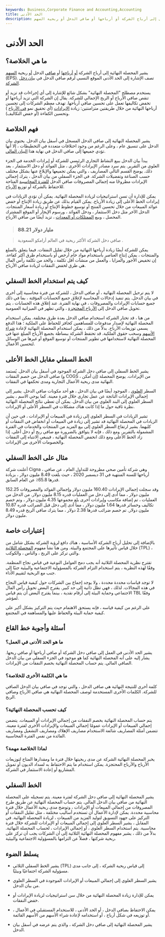 ```yaml
---
keywords: Business,Corporate Finance and Accounting,Accounting
title: الحد الأدنى
description: يشير الحد الأدنى إلى أرباح الشركة أو أرباحها أو صافي الدخل أو ربحية السهم (EPS). تعلم كيف يمكن للشركات تحسين أرباحها النهائية.
---
```


# الحد الأدنى
## ما هي الخلاصة؟

يشير المحصلة النهائية إلى أرباح الشركة [أو](/earnings) [أرباحها](/profit) أو [صافي](/profit) الدخل [أو](/netincome) ربحية [السهم](/eps) (EPS). تصف الإشارة إلى الحد الأدنى الموقع النسبي لرقم صافي الدخل في [بيان دخل الشركة](/incomestatement).

يستخدم مصطلح "المحصلة النهائية" بشكل شائع للإشارة إلى أي إجراءات قد تزيد أو تنقص صافي الأرباح أو الربح الإجمالي للشركة. يقال إن الشركة التي تزيد أرباحها أو تخفض تكاليفها تعمل على تحسين صافي أرباحها. تهدف معظم الشركات إلى تحسين أرباحها النهائية من خلال طريقتين متزامنتين: زيادة [الإيرادات](/revenue) (أي تحقيق نمو [في الأرباح](/topline) ) وتحسين الكفاءة (أو خفض التكاليف).

## فهم الخلاصة

يشير المحصلة النهائية إلى صافي الدخل المسجل في أسفل بيان الدخل. يحتوي بيان الدخل على تنسيق عام ، وعلى الرغم من وجود اختلافات متعددة في التخطيطات ، إلا أنها تؤدي جميعها إلى صافي الدخل في نهاية هذا [البيان المالي](/financial-statements).

يبدأ بيان الدخل ببيع النشاط التجاري الرئيسي للشركة أو إيرادات الخدمة في الجزء العلوي من التقرير. يتم سرد مصادر الإيرادات الأخرى ، مثل الفوائد أو دخل الاستثمار ، بعد ذلك. يوضح القسم التالي المصاريف ، والتي يمكن تجميعها والإبلاغ عنها بشكل مختلف حسب الصناعة وتفضيلات الشركة. في الجزء السفلي من بيان الدخل ، يترك إجمالي الإيرادات مطروحًا منه إجمالي المصروفات صافي الدخل [للفترة المحاسبية](/accountingperiod) المتاحة للاحتفاظ بالشركة أو توزيع [الأرباح](/dividend).

يمكن للإدارة أن تسن استراتيجيات لزيادة المحصلة النهائية. يمكن أن تؤدي الزيادات في إيرادات الخط الأعلى إلى زيادة الأرباح. يمكن القيام بذلك عن طريق زيادة الإنتاج أو خفض عوائد المبيعات من خلال تحسين المنتج أو توسيع خطوط الإنتاج أو زيادة أسعار المنتجات. الدخل الآخر مثل دخل الاستثمار ، ودخل الفوائد ، ورسوم الإيجار أو الموقع المشترك المحصل ، وبيع [الممتلكات أو المعدات](/ppe) ، تزيد أيضًا من صافي الأرباح.

> ### 88.21 مليار دولار

> صافي دخل الشركة الأكثر ربحية في العالم أرامكو السعودية .

>

يمكن للشركة أيضًا زيادة أرباحها النهائية من خلال تقليل النفقات. فيما يتعلق بالسلع والمنتجات ، يمكن إنتاج العناصر باستخدام مواد خام أرخص أو باستخدام طرق أكثر كفاءة. إن تخفيض الأجور والمزايا ، والعمل من منشآت أقل تكلفة ، والحد من تكلفة رأس المال هي طرق لخفض النفقات لزيادة صافي الأرباح.

## كيف يتم استخدام الخط السفلي

لا يتم ترحيل المحصلة النهائية ، أو صافي الدخل ، للشركة من فترة محاسبية إلى أخرى في بيان الدخل. يتم تنفيذ إدخالات المحاسبة لإغلاق جميع الحسابات المؤقتة ، بما في ذلك جميع حسابات الإيرادات والمصروفات ، في نهاية الفترة. عند إغلاق هذه الحسابات ، يتم تحويل صافي الدخل إلى [الأرباح المحتجزة](/retainedearnings) ، والتي تظهر في الميزانية العمومية.

من هنا ، قد تختار الشركة استخدام صافي الدخل بعدة طرق مختلفة. يمكن استخدام المحصلة النهائية لإصدار مدفوعات للمساهمين كحافز للحفاظ على الملكية ؛ هذا الدفع يسمى توزيعات الأرباح. بدلاً من ذلك ، يمكن استخدام المحصلة النهائية لإعادة [شراء الأسهم](/sharerepurchase) وسحب حقوق الملكية. قد تحتفظ الشركة ببساطة بجميع الأرباح المبلغ عنها في المحصلة النهائية لاستخدامها في تطوير المنتجات أو توسيع الموقع أو غيرها من الوسائل لتحسين الأعمال.

## الخط السفلي مقابل الخط الأعلى

يشير الخط السفلي إلى صافي دخل الشركة الموجود في أسفل بيان الدخل. يُستمد صافي الدخل من خصم النفقات (و COGS ، إن أمكن) من الإيرادات. يوضح المحصلة النهائية مدى ربحية الأعمال التجارية ومدى تحكمها في النفقات.

السطر [العلوي](/topline) ، الموجود أيضًا في بيان الدخل ، هو أحد مكونات صافي الدخل. يشير إلى إجمالي الإيرادات الناتجة عن عمل تجاري خلال فترة معينة. كما يوحي الاسم ، يشير السطر العلوي إلى البند العلوي من بيان الدخل. يمكن أن تعطي نتائج المحصلة النهائية نظرة ثاقبة حول ما إذا كانت هناك مشكلات في السطر الأعلى أو الإيرادات.

تشير الزيادات في السطر العلوي إلى زيادة في المبيعات أو الإيرادات ، في حين أن الزيادات في المحصلة النهائية قد تشير إلى زيادة في المبيعات أو انخفاض في النفقات أو كليهما. يشير ارتفاع السطر العلوي إلى بيع المزيد من المنتجات والخدمات في الفترة المشمولة بالتقرير. ومع ذلك ، فإنه لا يتوافق بالضرورة مع صافي ربح أو دخل أعلى. إذا زاد الخط الأعلى ومع ذلك انخفض المحصلة النهائية ، فينبغي الانتباه إلى النفقات والخصومات الأخرى من الإيرادات.

## مثال على الخط السفلي

أعلنت شركة Cigna ، وهي شركة تأمين صحي مطروحة للتداول العام ، عن صافي أرباحها للسنة المنتهية في 31 ديسمبر 2020 ، حيث بلغت 8.49 مليون دولار ، بزيادة قدرها 65.8٪ عن العام السابق.

وقد سجلت إجمالي الإيرادات 160.40 مليون دولار وإجمالي الفوائد والمصروفات 152.25 مليون دولار ، مما أدى إلى دخل من العمليات قدره 8.15 مليون دولار. من الدخل من العمليات ، تم إضافة مكاسب وإيرادات أخرى بلغ مجموعها 4.35 مليون دولار ، وتم خصم تكاليف وخسائر قدرها 1.64 مليون دولار ، مما أدى إلى دخل قبل الضرائب قدره 10.87 مليون دولار. تم خصم ضرائب قدرها 2.38 دولار ، مما يترك صافي الربح قدره 8.49 مليون دولار.

## إعتبارات خاصة

بالإضافة إلى تحليل أرباح الشركة الأساسية ، هناك دافع لرؤية الشركة بشكل شامل من خلال قياس تأثيرها على المجتمع والبيئة. ومن هنا نشأ مفهوم [المحصلة الثلاثية](/triple-bottom-line) (TPL) ، والتي تركز على الربح ، والناس ، والكوكب.

تقترح نظرية المحصلة الثلاثية أنه يجب دمج العوامل النوعية في قياس نجاح المنظمة. وفقًا لهذه النظرية ، يتم استخدام التزام الشركة بالمسؤولية الاجتماعية والبيئية جنبًا إلى جنب مع الربحية لتقييم الأداء.

لا توجد قياسات محددة محددة ، ولا يوجد إجماع بين الشركات حول كيفية قياس النجاح في هذه المجالات. لذلك ، فهي تظل ذاتية إلى حد كبير. يقترح البعض تحويل رأس المال الاجتماعي وحماية البيئة إلى أرقام نقدية ، بينما يقترح البعض أن يتم قياس TBL وفقًا لمؤشر.

على الرغم من كيفية قياسه ، فإنه يستحق الاهتمام حيث يتم التركيز بشكل أكبر على كيفية حماية البيئة والحفاظ عليها والمساهمة في المجتمع.

## أسئلة وأجوبة خط القاع

### ما هو الحد الأدنى في العمل؟

يشير الحد الأدنى في العمل إلى صافي دخل الشركة أو صافي أرباحها أو صافي ربحها. يشار إليه على أنه المحصلة النهائية كما هو موجود في الجزء السفلي من بيان الدخل الصافي المالي. يتم حساب المحصلة النهائية بخصم النفقات من الإيرادات.

### ما هي الكلمة الأخرى للخلاصة؟

كلمة أخرى للنتيجة النهائية هي صافي الدخل ، والتي توجد في صافي بيان الدخل الصافي للشركة. الكلمات الأخرى المستخدمة لوصف المحصلة النهائية هي صافي الأرباح وصافي الربح.

### كيف تحسب المحصلة النهائية؟

يتم حساب المحصلة النهائية بخصم النفقات من إجمالي الإيرادات أو المبيعات. يتضمن إجمالي المبيعات أو الإيرادات عمومًا إجمالي المبيعات والإيرادات الأخرى لفترة معينة. تتضمن أمثلة المصاريف شائعة الاستخدام مصاريف الإهلاك ومصاريف التشغيل ومصاريف الفائدة من نفس الفترة المحاسبية.

### لماذا الخلاصة مهمة؟

يخبر المحصلة النهائية الشركة عن مدى ربحيتها خلال فترة ما ومقدارها المتاح لتوزيعات الأرباح والأرباح المحتجزة. يمكن استخدام ما يتم الاحتفاظ به لسداد الديون أو تمويل المشاريع أو إعادة الاستثمار في الشركة.

## الخط السفلي

يشير المحصلة النهائية إلى صافي دخل الشركة لفترة معينة. يتم تسجيله على المحصلة النهائية من صافي بيان الدخل المالي. يتم حساب المحصلة النهائية عن طريق طرح المصروفات من إجمالي المبيعات أو الإيرادات ، وتوضح مدى ربحية الأعمال خلال فترة محاسبية محددة. يمكن لإدارة الأعمال أن تستخدم أساليب مختلفة ، مثل تقليل النفقات أو التركيز على جهود التسويق لتوليد المزيد من المبيعات ، لزيادة المحصلة النهائية. في المقابل ، يشير السطر العلوي إلى إجمالي المبيعات أو الإيرادات للشركة خلال فترة محاسبية. يتم استخدام السطر العلوي ، أو إجمالي الإيرادات ، لحساب المحصلة النهائية. بدلاً من ذلك ، يشير مفهوم المحصلة النهائية الثلاثية إلى أن الشركات يجب أن تركز على ربحية شركتها ، فضلاً عن التزامها بالمسؤولية الاجتماعية والبيئية.

## يسلط الضوء

- يشير الخط السفلي الثلاثي (TPL) إلى قياس ربحية الشركة ، إلى جانب مدى مسؤولية الشركة اجتماعيًا وبيئيًا.

- يشير السطر العلوي إلى إجمالي المبيعات أو الإيرادات الموجودة في السطر العلوي من بيان الدخل.

- يمكن للإدارة زيادة المحصلة النهائية من خلال سن استراتيجيات لزيادة الإيرادات أو خفض النفقات.

- يمكن الاحتفاظ بصافي الدخل ، أو الحد الأدنى ، للاستخدام المستقبلي في الأعمال ، أو توزيعه في شكل أرباح ، أو استخدامه لإعادة شراء الأسهم من الأسهم القائمة.

- يشير المحصلة النهائية إلى صافي دخل الشركة ، والذي يتم عرضه في أسفل بيان الدخل.

